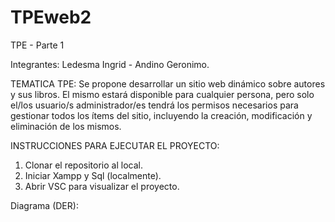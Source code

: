 
# TPEweb2

TPE - Parte 1

Integrantes: Ledesma Ingrid - Andino Geronimo.

TEMATICA  TPE:
Se propone desarrollar un sitio web dinámico sobre autores y sus libros. El mismo  estará disponible para cualquier persona, pero solo el/los usuario/s administrador/es tendrá los permisos necesarios para gestionar todos los ítems del sitio, incluyendo la creación, modificación y eliminación de los mismos.

INSTRUCCIONES PARA EJECUTAR EL PROYECTO:
1. Clonar el repositorio al local.
2. Iniciar Xampp y Sql (localmente).
3. Abrir VSC para visualizar el proyecto.

Diagrama (DER):


